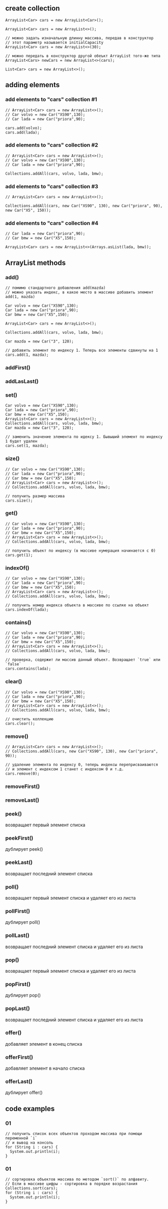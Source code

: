 ## create collection
```
ArrayList<Car> cars = new ArrayList<Car>();
```

```
ArrayList<Car> cars = new ArrayList<>();
```

```
// можно задать изначальную длинну массива, передав в конструктор
// этот параметр называется initialCapacity
ArrayList<Car> cars = new ArrayList<>(30);
```

```
// можно передать в конструктор другой обеъкт ArrayList того-же типа
ArrayList<Cars> newCars = new ArrayList<>(cars);
```

```
List<Car> cars = new ArrayList<>();
```


## adding elements
### add elements to "cars" collection #1
```
// ArrayList<Car> cars = new ArrayList<>();
// Car volvo = new Car("XS90",130);
// Car lada = new Car("priora",90);

cars.add(volvo);
cars.add(lada);
```

### add elements to "cars" collection #2
```
// ArrayList<Car> cars = new ArrayList<>();
// Car volvo = new Car("XS90",130);
// Car lada = new Car("priora",90);

Collections.addAll(cars, volvo, lada, bmw);
```

### add elements to "cars" collection #3
```
// ArrayList<Car> cars = new ArrayList<>();

Collections.addAll(cars, new Car("XS90", 130), new Car("priora", 90), new Car("X5", 150));
```

### add elements to "cars" collection #4
```
// Car lada = new Car("priora",90);
// Car bmw = new Car("X5",150);

ArrayList<Car> cars = new ArrayList<>(Arrays.asList(lada, bmw));
```


## ArrayList methods
### add()
```
// помимо стандартного добавления add(mazda)
// можно указать индекс, в какое место в массиве добавить элемент add(1, mazda)

Car volvo = new Car("XS90",130);
Car lada = new Car("priora",90);
Car bmw = new Car("X5",150);

ArrayList<Car> cars = new ArrayList<>();

Collections.addAll(cars, volvo, lada, bmw);

Car mazda = new Car("3", 120);

// добавить элемент по индексу 1. Теперь все элементы сдвинуты на 1
cars.add(1, mazda);
```

### addFirst()

### addLasLast()

### set()
```
Car volvo = new Car("XS90",130);
Car lada = new Car("priora",90);
Car bmw = new Car("X5",150);
ArrayList<Car> cars = new ArrayList<>();
Collections.addAll(cars, volvo, lada, bmw);
Car mazda = new Car("3", 120);

// заменить значение элемента по идексу 1. Бывыший элемент по индексу 1 будет удален
cars.set(1, mazda);
```

### size()
```
// Car volvo = new Car("XS90",130);
// Car lada = new Car("priora",90);
// Car bmw = new Car("X5",150);
// ArrayList<Car> cars = new ArrayList<>();
// Collections.addAll(cars, volvo, lada, bmw);

// получить размер массива
cars.size();
```

### get()
```
// Car volvo = new Car("XS90",130);
// Car lada = new Car("priora",90);
// Car bmw = new Car("X5",150);
// ArrayList<Car> cars = new ArrayList<>();
// Collections.addAll(cars, volvo, lada, bmw);

// получить объект по индексу (в массиве нумерация начинается с 0)
cars.get(1);
```

### indexOf()
```
// Car volvo = new Car("XS90",130);
// Car lada = new Car("priora",90);
// Car bmw = new Car("X5",150);
// ArrayList<Car> cars = new ArrayList<>();
// Collections.addAll(cars, volvo, lada, bmw);

// получить номер индекса объекта в массиве по ссылке на объект
cars.indexOf(lada);
```

### contains()
```
// Car volvo = new Car("XS90",130);
// Car lada = new Car("priora",90);
// Car bmw = new Car("X5",150);
// ArrayList<Car> cars = new ArrayList<>();
// Collections.addAll(cars, volvo, lada, bmw);

// проверка, содержит ли массив данный объект. Возвращает `true` или `false`
cars.contains(lada);
```

### clear()
```
// Car volvo = new Car("XS90",130);
// Car lada = new Car("priora",90);
// Car bmw = new Car("X5",150);
// ArrayList<Car> cars = new ArrayList<>();
// Collections.addAll(cars, volvo, lada, bmw);

// очистить коллекцию
cars.clear();
```

### remove()
```
// ArrayList<Car> cars = new ArrayList<>();
// Collections.addAll(cars, new Car("XS90", 130), new Car("priora", 90));

// удаление элемента по индексу 0, теперь индексы переприсваиваются
// и элемент с индексом 1 станет с индексом 0 и т.д.
cars.remove(0);
```

### removeFirst()

### removeLast()

### peek()
возвращает первый элемент списка

### peekFirst()
дублирует peek()

### peekLast()
возвращает последний элемент списка

### poll()
возвращает первый элемент списка и удаляет его из листа

### pollFirst()
дублирует poll()

### pollLast()
возвращает последний элемент списка и удаляет его из листа

### pop()
возвращает первый элемент списка и удаляет его из листа

### popFirst()
дублирует pop()

### popLast()
возвращает последний элемент списка и удаляет его из листа

### offer()
добавляет элемент в конец списка

### offerFirst()
добавляет элемент в начало списка

### offerLast()
дублирует offer()


## code examples
### 01
```
// получить список всех объектов проходом массива при помощи переменной `i`
// и вывод на консоль
for (String i : cars) {
  System.out.println(i);
}
```

### 01
```
// сортировка объектов массива по методом `sort()` по алфавиту.
// Если в массиве цифры - сортировка в порядке возрастания
Collections.sort(cars);
for (String i : cars) {
  System.out.println(i);
}
```
